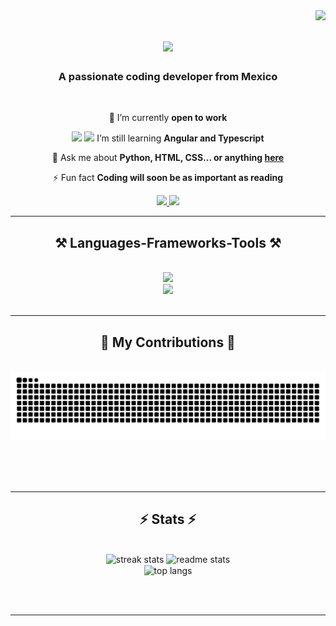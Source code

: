 <img align="right" src="https://visitor-badge.laobi.icu/badge?page_id=xlExistence.xlExistence" />

<h1 align="center">
    <img src="https://readme-typing-svg.herokuapp.com/?font=Righteous&size=35&color=44f8f2&center=true&vCenter=true&width=500&height=70&duration=4000&lines=Hi+There!+👋;+I'm+Josué+Polina!;" />
</h1>


<h3 align="center">A passionate coding developer from Mexico</h3>

<br/>

<div align="center">

🔭 I’m currently **open to work**

<img src="https://angular.io/assets/images/logos/angular/angular.svg" height="20" /> <img src="https://cdn.worldvectorlogo.com/logos/typescript.svg" height="20" /> I’m still learning **Angular and Typescript**

💬 Ask me about **Python, HTML, CSS... or anything [here](https://www.linkedin.com/in/josu%C3%A9-a-polina-romo-06a6b6252/)**

⚡ Fun fact **Coding will soon be as important as reading**

 </div>

 <div align="center"> 
  <a href="mailto:josue.polina19122002@gmail.com">
    <img src="https://img.shields.io/badge/Gmail-333333?style=for-the-badge&logo=gmail&logoColor=red" />
  </a>
  <a href="https://linkedin.com/in/josuep19" target="_blank">
    <img src="https://img.shields.io/badge/LinkedIn-0077B5?style=for-the-badge&logo=linkedin&logoColor=white" target="_blank" />
  </a>
  <!--
  <a href="https://tu-portfolio.com" target="_blank">
     <img src="https://img.shields.io/badge/Portfolio-FF5722?style=for-the-badge&logo=todoist&logoColor=white" target="_blank" /> <!-- sqlite, safari, google-chrome are other good icon options
  </a>
  -->
</div>

 <hr/>

<h2 align="center">⚒️ Languages-Frameworks-Tools ⚒️</h2>
<br/>
<div align="center">
    <img src="https://skillicons.dev/icons?i=html,css,bootstrap,javascript,typescript,python,c,java" /><br>
    <img src="https://skillicons.dev/icons?i=vscode,github,git,figma,nodejs,mongodb,postman,docker,mysql" /><br>
</div>

<br/>
<hr/>

<div align="center">
  <h2>🐍 My Contributions 🐍</h2>
  <br>
  <img alt="snake eating my contributions" src="https://github.com/xlExistence/xlExistence/blob/output/github-contribution-grid-snake-dark.svg" />
  
  <br/><br/><br/>
</div>

<hr/>

<h2 align="center">⚡ Stats ⚡</h2>
<br>
<div align=center>
    <img width=390 src="https://github-readme-streak-stats-salesp07.vercel.app/?user=xlExistence&count_private=true&theme=react&border_radius=10" alt="streak stats"/>
    <img width=390 src="https://github-readme-stats-salesp07.vercel.app/api?username=xlExistence&count_private=true&show_icons=true&theme=react&rank_icon=github&border_radius=10" alt="readme stats" />
    <br/>
    <img width=325 align="center" src="https://github-readme-stats-salesp07.vercel.app/api/top-langs/?username=xlExistence&hide=HTML&langs_count=8&layout=compact&theme=react&border_radius=10&size_weight=0.5&count_weight=0.5&exclude_repo=github-readme-stats" alt="top langs" />
</div>

<br/><br/>

<hr/>

